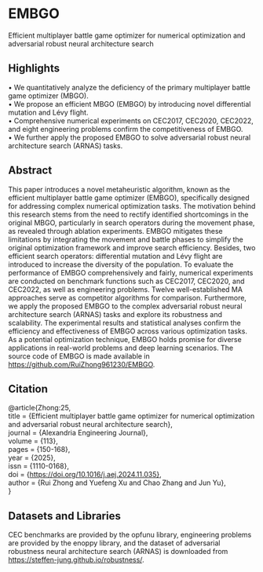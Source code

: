 # EMBGO
Efficient multiplayer battle game optimizer for numerical optimization and adversarial robust neural architecture search

## Highlights
• We quantitatively analyze the deficiency of the primary multiplayer battle game optimizer (MBGO).  
• We propose an efficient MBGO (EMBGO) by introducing novel differential mutation and Lévy flight.  
• Comprehensive numerical experiments on CEC2017, CEC2020, CEC2022, and eight engineering problems confirm the competitiveness of EMBGO.  
• We further apply the proposed EMBGO to solve adversarial robust neural architecture search (ARNAS) tasks.  

## Abstract
This paper introduces a novel metaheuristic algorithm, known as the efficient multiplayer battle game optimizer (EMBGO), specifically designed for addressing complex numerical optimization tasks. The motivation behind this research stems from the need to rectify identified shortcomings in the original MBGO, particularly in search operators during the movement phase, as revealed through ablation experiments. EMBGO mitigates these limitations by integrating the movement and battle phases to simplify the original optimization framework and improve search efficiency. Besides, two efficient search operators: differential mutation and Lévy flight are introduced to increase the diversity of the population. To evaluate the performance of EMBGO comprehensively and fairly, numerical experiments are conducted on benchmark functions such as CEC2017, CEC2020, and CEC2022, as well as engineering problems. Twelve well-established MA approaches serve as competitor algorithms for comparison. Furthermore, we apply the proposed EMBGO to the complex adversarial robust neural architecture search (ARNAS) tasks and explore its robustness and scalability. The experimental results and statistical analyses confirm the efficiency and effectiveness of EMBGO across various optimization tasks. As a potential optimization technique, EMBGO holds promise for diverse applications in real-world problems and deep learning scenarios. The source code of EMBGO is made available in https://github.com/RuiZhong961230/EMBGO.


## Citation
@article{Zhong:25,  
title = {Efficient multiplayer battle game optimizer for numerical optimization and adversarial robust neural architecture search},  
journal = {Alexandria Engineering Journal},  
volume = {113},  
pages = {150-168},  
year = {2025},  
issn = {1110-0168},  
doi = {https://doi.org/10.1016/j.aej.2024.11.035},  
author = {Rui Zhong and Yuefeng Xu and Chao Zhang and Jun Yu},  
}

## Datasets and Libraries
CEC benchmarks are provided by the opfunu library, engineering problems are provided by the enoppy library, and the dataset of adversarial robustness neural architecture search (ARNAS) is downloaded from https://steffen-jung.github.io/robustness/.

